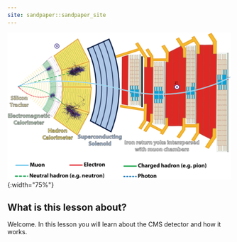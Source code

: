 ```yaml
---
site: sandpaper::sandpaper_site
---
```


![](/fig/CMSslice_whiteBackground.png){:width="75%"}

## What is this lesson about?

Welcome. In this lesson you will learn about the CMS detector and how it works.


